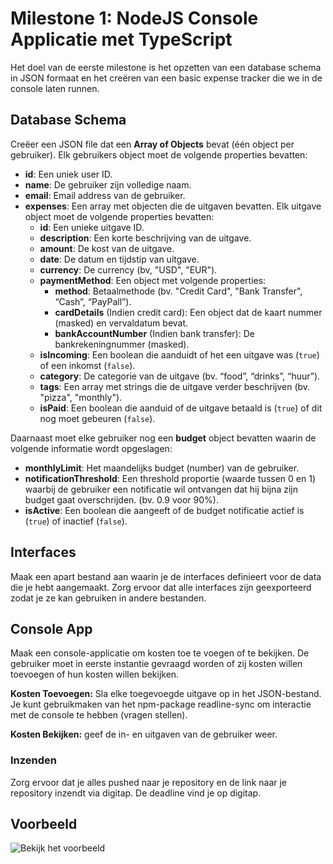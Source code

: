 # Milestone 1: NodeJS Console Applicatie met TypeScript

Het doel van de eerste milestone is het opzetten van een database schema in JSON formaat en het creëren van een basic expense tracker die we in de console laten runnen.

## Database Schema

Creëer een JSON file dat een **Array of Objects** bevat (één object per gebruiker). Elk gebruikers object moet de volgende properties bevatten: 

- **id**: Een uniek user ID.
- **name**: De gebruiker zijn volledige naam.
- **email**: Email address van de gebruiker.
- **expenses**: Een array met objecten die de uitgaven bevatten. Elk uitgave object moet de volgende properties bevatten:
    - **id**: Een unieke uitgave ID.
    - **description**: Een korte beschrijving van de uitgave.
    - **amount**: De kost van de uitgave.
    - **date**: De datum en tijdstip van uitgave.
    - **currency**: De currency (bv, "USD", "EUR").
    - **paymentMethod**: Een object met volgende properties:
        - **method**: Betaalmethode (bv. "Credit Card", "Bank Transfer", “Cash”, “PayPall”).
        - **cardDetails** (Indien credit card): Een object dat de kaart nummer (masked) en vervaldatum bevat.
        - **bankAccountNumber** (Indien bank transfer): De bankrekeningnummer (masked).
    - **isIncoming**: Een boolean die aanduidt of het een uitgave was (`true`) of een inkomst (`false`).
    - **category**: De categorie van de uitgave (bv. “food”, “drinks”, “huur”).
    - **tags**: Een array met strings die de uitgave verder beschrijven (bv. "pizza", "monthly").
    - **isPaid**: Een boolean die aanduid of de uitgave betaald is (`true`) of dit nog moet gebeuren (`false`).

Daarnaast moet elke gebruiker nog een **budget** object bevatten waarin de volgende informatie wordt opgeslagen:

- **monthlyLimit**: Het maandelijks budget (number) van de gebruiker.
- **notificationThreshold**: Een threshold proportie (waarde tussen 0 en 1) waarbij de gebruiker een notificatie wil ontvangen dat hij bijna zijn budget gaat overschrijden. (bv. 0.9 voor 90%).
- **isActive**: Een boolean die aangeeft of de budget notificatie actief is (`true`) of inactief (`false`).

## Interfaces

Maak een apart bestand aan waarin je de interfaces definieert voor de data die je hebt aangemaakt. Zorg ervoor dat alle interfaces zijn geexporteerd zodat je ze kan gebruiken in andere bestanden. 

## Console App

Maak een console-applicatie om kosten toe te voegen of te bekijken. De gebruiker moet in eerste instantie gevraagd worden of zij kosten willen toevoegen of hun kosten willen bekijken.

**Kosten Toevoegen:** Sla elke toegevoegde uitgave op in het JSON-bestand. Je kunt gebruikmaken van het npm-package readline-sync om interactie met de console te hebben (vragen stellen).

**Kosten Bekijken:** geef de in- en uitgaven van de gebruiker weer.

### Inzenden

Zorg ervoor dat je alles pushed naar je repository en de link naar je repository inzendt via digitap. De deadline vind je op digitap.

## Voorbeeld
![Bekijk het voorbeeld](../.gitbook/assets/milestone-1.gif)
